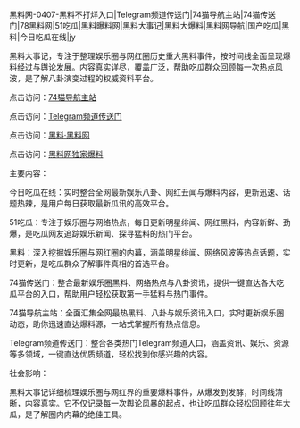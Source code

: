 #
黑料网-0407-黑料不打烊入口|Telegram频道传送门|74猫导航主站|74猫传送门|78黑料网|51吃瓜|黑料曝料网|黑料大事记|黑料大爆料|黑料网导航|国产吃瓜|黑料|今日吃瓜在线|jy

黑料大事记，专注于整理娱乐圈与网红圈历史重大黑料事件，按时间线全面呈现爆料经过与舆论发展。内容真实详尽，覆盖广泛，帮助吃瓜群众回顾每一次热点风波，是了解八卦演变过程的权威资料平台。


点击访问：<a href="https://74mao.com/">74猫导航主站</a>

点击访问：<a href="https://74mao.com/">Telegram频道传送门</a>

点击访问：<a href="https://sdbsd.pages.dev/">黑料·黑料网</a>

点击访问：<a href="https://tyer.pages.dev/">黑料网独家爆料</a>


主要内容：

今日吃瓜在线：实时整合全网最新娱乐八卦、网红丑闻与爆料内容，更新迅速、话题热辣，是用户每日获取最新瓜讯的高效平台。

51吃瓜：专注于娱乐圈与网络热点，每日更新明星绯闻、网红黑料，内容新鲜、劲爆，是吃瓜网友追踪娱乐新闻、探寻猛料的热门平台。

黑料：深入挖掘娱乐圈与网红圈的内幕，涵盖明星绯闻、网络风波等热点话题，实时更新，是吃瓜群众了解事件真相的首选平台。

74猫传送门：整合最新娱乐圈黑料、网络热点与八卦资讯，提供一键直达各大吃瓜平台的入口，帮助用户轻松获取第一手猛料与热门事件。

74猫导航主站：全面汇集全网最热黑料、八卦与娱乐资讯入口，实时更新娱乐圈动态，助你迅速直达爆料源，一站式掌握所有热点信息。

Telegram频道传送门：整合各类热门Telegram频道入口，涵盖资讯、娱乐、资源等多领域，一键直达优质频道，轻松找到你感兴趣的内容。

社会影响：

黑料大事记详细梳理娱乐圈与网红界的重要爆料事件，从爆发到发酵，时间线清晰，内容真实。它不仅记录每一次舆论风暴的起点，也让吃瓜群众轻松回顾往年大瓜，是了解圈内内幕的绝佳工具。

<span style="display:none;">[Canonical link](https://github.com/Khongduoc69/645851 ）</span>
